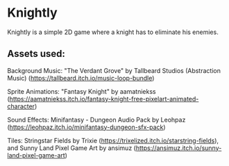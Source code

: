 # Knightly
Knightly is a simple 2D game where a knight has to eliminate his enemies.

## Assets used:
Background Music: "The Verdant Grove" by Tallbeard Studios (Abstraction Music) (https://tallbeard.itch.io/music-loop-bundle)

Sprite Animations: "Fantasy Knight" by aamatniekss (https://aamatniekss.itch.io/fantasy-knight-free-pixelart-animated-character)

Sound Effects: Minifantasy - Dungeon Audio Pack by Leohpaz (https://leohpaz.itch.io/minifantasy-dungeon-sfx-pack)

Tiles: Stringstar Fields by Trixie (https://trixelized.itch.io/starstring-fields), and Sunny Land Pixel Game Art by ansimuz (https://ansimuz.itch.io/sunny-land-pixel-game-art)

